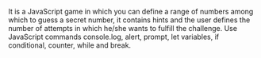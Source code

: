 It is a JavaScript game in which you can define a range of numbers among which to guess a secret number, it contains hints and the user defines the number of attempts in which he/she wants to fulfill the challenge.
Use JavaScript commands console.log, alert, prompt, let variables, if conditional, counter, while and break.
